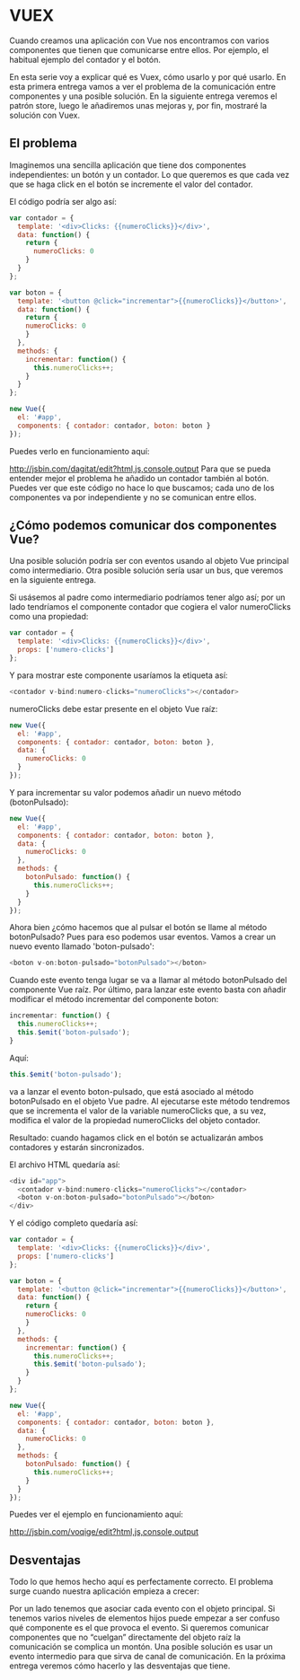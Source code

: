# VUEX

Cuando creamos una aplicación con Vue nos encontramos con varios componentes que tienen que comunicarse entre ellos. Por ejemplo, el habitual ejemplo del contador y el botón.

En esta serie voy a explicar qué es Vuex, cómo usarlo y por qué usarlo. En esta primera entrega vamos a ver el problema de la comunicación entre componentes y una posible solución. En la siguiente entrega veremos el patrón store, luego le añadiremos unas mejoras y, por fin, mostraré la solución con Vuex.

## El problema

Imaginemos una sencilla aplicación que tiene dos componentes independientes: un botón y un contador. Lo que queremos es que cada vez que se haga click en el botón se incremente el valor del contador.

El código podría ser algo así:

```js
var contador = {
  template: '<div>Clicks: {{numeroClicks}}</div>',
  data: function() {
    return {
      numeroClicks: 0
    }
  }
};

var boton = {
  template: '<button @click="incrementar">{{numeroClicks}}</button>',
  data: function() {
    return {
    numeroClicks: 0
    }
  },
  methods: {
    incrementar: function() {
      this.numeroClicks++;
    }
  }
};

new Vue({
  el: '#app',
  components: { contador: contador, boton: boton }
});

```

Puedes verlo en funcionamiento aquí:

http://jsbin.com/dagitat/edit?html,js,console,output
Para que se pueda entender mejor el problema he añadido un contador también al botón. Puedes ver que este código no hace lo que buscamos; cada uno de los componentes va por independiente y no se comunican entre ellos.

## ¿Cómo podemos comunicar dos componentes Vue?

Una posible solución podría ser con eventos usando al objeto Vue principal como intermediario. Otra posible solución sería usar un bus, que veremos en la siguiente entrega.

Si usásemos al padre como intermediario podríamos tener algo así; por un lado tendríamos el componente contador que cogiera el valor numeroClicks como una propiedad:

```js
var contador = {
  template: '<div>Clicks: {{numeroClicks}}</div>',
  props: ['numero-clicks']
};

```

Y para mostrar este componente usaríamos la etiqueta así:

```js
<contador v-bind:numero-clicks="numeroClicks"></contador>

```

numeroClicks debe estar presente en el objeto Vue raíz:

```js
new Vue({
  el: '#app',
  components: { contador: contador, boton: boton },
  data: {
    numeroClicks: 0
  }
});

```

Y para incrementar su valor podemos añadir un nuevo método (botonPulsado):

```js
new Vue({
  el: '#app',
  components: { contador: contador, boton: boton },
  data: {
    numeroClicks: 0
  },
  methods: {
    botonPulsado: function() {
      this.numeroClicks++;
    }
  }
});

```

Ahora bien ¿cómo hacemos que al pulsar el botón se llame al método botonPulsado? Pues para eso podemos usar eventos. Vamos a crear un nuevo evento llamado 'boton-pulsado':

```js
<boton v-on:boton-pulsado="botonPulsado"></boton>

```

Cuando este evento tenga lugar se va a llamar al método botonPulsado del componente Vue raíz. Por último, para lanzar este evento basta con añadir modificar el método incrementar del componente boton:

```js
incrementar: function() {
  this.numeroClicks++;
  this.$emit('boton-pulsado');
}

```

Aquí:

```js
this.$emit('boton-pulsado');

```

va a lanzar el evento boton-pulsado, que está asociado al método botonPulsado en el objeto Vue padre. Al ejecutarse este método tendremos que se incrementa el valor de la variable numeroClicks que, a su vez, modifica el valor de la propiedad numeroClicks del objeto contador.

Resultado: cuando hagamos click en el botón se actualizarán ambos contadores y estarán sincronizados.

El archivo HTML quedaría así:

```js
<div id="app">
  <contador v-bind:numero-clicks="numeroClicks"></contador>
  <boton v-on:boton-pulsado="botonPulsado"></boton>
</div>

```

Y el código completo quedaría así:

```js
var contador = {
  template: '<div>Clicks: {{numeroClicks}}</div>',
  props: ['numero-clicks']
};

var boton = {
  template: '<button @click="incrementar">{{numeroClicks}}</button>',
  data: function() {
    return {
    numeroClicks: 0
    }
  },
  methods: {
    incrementar: function() {
      this.numeroClicks++;
      this.$emit('boton-pulsado');
    }
  }
};

new Vue({
  el: '#app',
  components: { contador: contador, boton: boton },
  data: {
    numeroClicks: 0
  },
  methods: {
    botonPulsado: function() {
      this.numeroClicks++;
    }
  }
});

```

Puedes ver el ejemplo en funcionamiento aquí:

http://jsbin.com/voqige/edit?html,js,console,output

## Desventajas

Todo lo que hemos hecho aquí es perfectamente correcto. El problema surge cuando nuestra aplicación empieza a crecer:

Por un lado tenemos que asociar cada evento con el objeto principal.
Si tenemos varios niveles de elementos hijos puede empezar a ser confuso qué componente es el que provoca el evento.
Si queremos comunicar componentes que no “cuelgan” directamente del objeto raíz la comunicación se complica un montón.
Una posible solución es usar un evento intermedio para que sirva de canal de comunicación. En la próxima entrega veremos cómo hacerlo y las desventajas que tiene.
